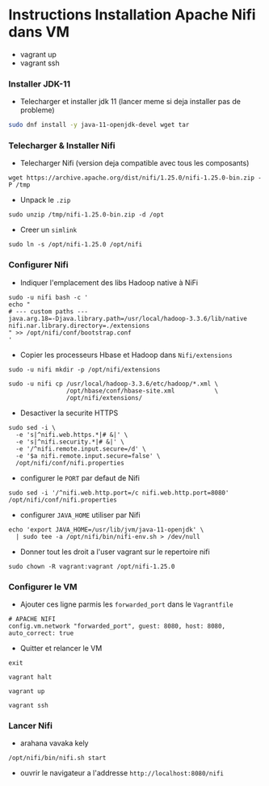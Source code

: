 # Instructions Installation Apache Nifi dans VM 

- vagrant up
- vagrant ssh

### Installer JDK-11
- Telecharger et installer jdk 11 (lancer meme si deja installer pas de probleme)
```sh
sudo dnf install -y java-11-openjdk-devel wget tar
```


### Telecharger & Installer Nifi
- Telecharger Nifi (version deja compatible avec tous les composants)
```
wget https://archive.apache.org/dist/nifi/1.25.0/nifi-1.25.0-bin.zip -P /tmp
```

- Unpack le `.zip`
```
sudo unzip /tmp/nifi-1.25.0-bin.zip -d /opt
```

- Creer un `simlink`
```
sudo ln -s /opt/nifi-1.25.0 /opt/nifi
```

### Configurer Nifi
- Indiquer l'emplacement des libs Hadoop native à NiFi
```
sudo -u nifi bash -c '
echo "
# --- custom paths ---
java.arg.18=-Djava.library.path=/usr/local/hadoop-3.3.6/lib/native
nifi.nar.library.directory=./extensions
" >> /opt/nifi/conf/bootstrap.conf
'
```

- Copier les processeurs Hbase et Hadoop dans `Nifi/extensions`
```
sudo -u nifi mkdir -p /opt/nifi/extensions

sudo -u nifi cp /usr/local/hadoop-3.3.6/etc/hadoop/*.xml \
                /opt/hbase/conf/hbase-site.xml           \
                /opt/nifi/extensions/
```

- Desactiver la securite HTTPS
```
sudo sed -i \
  -e 's|^nifi.web.https.*|# &|' \
  -e 's|^nifi.security.*|# &|' \
  -e '/^nifi.remote.input.secure=/d' \
  -e '$a nifi.remote.input.secure=false' \
  /opt/nifi/conf/nifi.properties
```

- configurer le `PORT` par defaut de Nifi
```
sudo sed -i '/^nifi.web.http.port=/c nifi.web.http.port=8080' /opt/nifi/conf/nifi.properties
```

- configurer `JAVA_HOME` utiliser par Nifi
```
echo 'export JAVA_HOME=/usr/lib/jvm/java-11-openjdk' \
  | sudo tee -a /opt/nifi/bin/nifi-env.sh > /dev/null
```

- Donner tout les droit a l'user vagrant sur le repertoire nifi
```
sudo chown -R vagrant:vagrant /opt/nifi-1.25.0
```

### Configurer le VM
- Ajouter ces ligne parmis les `forwarded_port` dans le `Vagrantfile`
```
# APACHE NIFI
config.vm.network "forwarded_port", guest: 8080, host: 8080, auto_correct: true
```

- Quitter et relancer le VM
```
exit

vagrant halt

vagrant up

vagrant ssh
```

### Lancer Nifi
- arahana vavaka kely
```
/opt/nifi/bin/nifi.sh start
```

- ouvrir le navigateur a l'addresse `http://localhost:8080/nifi`
